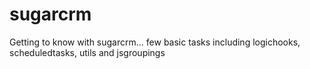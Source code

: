 # sugarcrm
Getting to know with sugarcrm... few basic tasks including logichooks, scheduledtasks, utils and jsgroupings 
